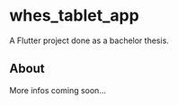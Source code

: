 # whes_tablet_app

A Flutter project done as a bachelor thesis.

## About

More infos coming soon...
